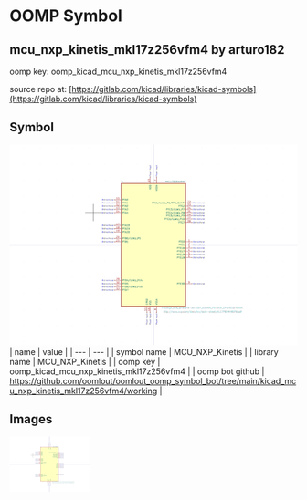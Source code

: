 # OOMP Symbol  
## mcu_nxp_kinetis_mkl17z256vfm4  by arturo182  
  
oomp key: oomp_kicad_mcu_nxp_kinetis_mkl17z256vfm4  
  
source repo at: [https://gitlab.com/kicad/libraries/kicad-symbols](https://gitlab.com/kicad/libraries/kicad-symbols)  
## Symbol  
  
[![working.png](working_600.png)](working.png)  
| name | value | 
| --- | --- | 
| symbol name | MCU_NXP_Kinetis | 
| library name | MCU_NXP_Kinetis | 
| oomp key | oomp_kicad_mcu_nxp_kinetis_mkl17z256vfm4 | 
| oomp bot github | https://github.com/oomlout/oomlout_oomp_symbol_bot/tree/main/kicad_mcu_nxp_kinetis_mkl17z256vfm4/working | 
## Images  
  
[![working.png](working_140.png)](working.png)  
